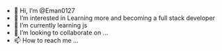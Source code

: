 - 👋 Hi, I’m @Eman0127
- 👀 I’m interested in Learning more and becoming a full stack developer
- 🌱 I’m currently learning js
- 💞️ I’m looking to collaborate on ...
- 📫 How to reach me ...

<!---
Eman0127/Eman0127 is a ✨ special ✨ repository because its `README.md` (this file) appears on your GitHub profile.
You can click the Preview link to take a look at your changes.
--->

